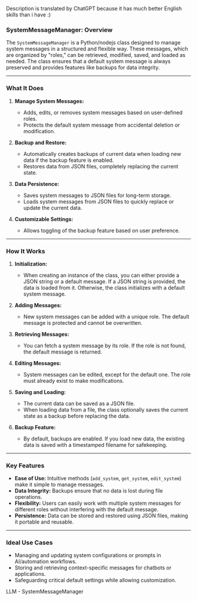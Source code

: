Description is translated by ChatGPT because it has much better English skills than i have :)

### **SystemMessageManager: Overview**

The `SystemMessageManager` is a Python/nodejs class designed to manage system messages in a structured and flexible way. These messages, which are organized by "roles," can be retrieved, modified, saved, and loaded as needed. The class ensures that a default system message is always preserved and provides features like backups for data integrity.

---

### **What It Does**

1. **Manage System Messages:**
   - Adds, edits, or removes system messages based on user-defined roles.
   - Protects the default system message from accidental deletion or modification.

2. **Backup and Restore:**
   - Automatically creates backups of current data when loading new data if the backup feature is enabled.
   - Restores data from JSON files, completely replacing the current state.

3. **Data Persistence:**
   - Saves system messages to JSON files for long-term storage.
   - Loads system messages from JSON files to quickly replace or update the current data.

4. **Customizable Settings:**
   - Allows toggling of the backup feature based on user preference.

---

### **How It Works**

1. **Initialization:**
   - When creating an instance of the class, you can either provide a JSON string or a default message. If a JSON string is provided, the data is loaded from it. Otherwise, the class initializes with a default system message.

2. **Adding Messages:**
   - New system messages can be added with a unique role. The default message is protected and cannot be overwritten.

3. **Retrieving Messages:**
   - You can fetch a system message by its role. If the role is not found, the default message is returned.

4. **Editing Messages:**
   - System messages can be edited, except for the default one. The role must already exist to make modifications.

5. **Saving and Loading:**
   - The current data can be saved as a JSON file.
   - When loading data from a file, the class optionally saves the current state as a backup before replacing the data.

6. **Backup Feature:**
   - By default, backups are enabled. If you load new data, the existing data is saved with a timestamped filename for safekeeping.

---

### **Key Features**

- **Ease of Use:** Intuitive methods (`add_system`, `get_system`, `edit_system`) make it simple to manage messages.
- **Data Integrity:** Backups ensure that no data is lost during file operations.
- **Flexibility:** Users can easily work with multiple system messages for different roles without interfering with the default message.
- **Persistence:** Data can be stored and restored using JSON files, making it portable and reusable.

---

### **Ideal Use Cases**

- Managing and updating system configurations or prompts in AI/automation workflows.
- Storing and retrieving context-specific messages for chatbots or applications.
- Safeguarding critical default settings while allowing customization.

LLM - SystemMessageManager
